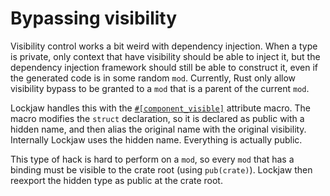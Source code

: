 # Bypassing visibility

Visibility control works a bit weird with dependency injection. When a type is private, only context
that have visibility should be able to inject it, but the dependency injection framework should
still be able to construct it, even if the generated code is in some random `mod`. Currently, Rust
only allow visibility bypass to be granted to a `mod` that is a parent of the current `mod`.

Lockjaw handles this with
the [`#[component_visible]`](https://docs.rs/lockjaw/0.2.1/lockjaw/attr.component_visible.html)
attribute macro. The macro modifies the `struct` declaration, so it is declared as public with a
hidden name, and then alias the original name with the original visibility. Internally Lockjaw uses
the hidden name. Everything is actually public.

This type of hack is hard to perform on a `mod`, so every `mod` that has a binding must be visible
to the crate root (using `pub(crate)`). Lockjaw then reexport the hidden type as public at the crate
root.